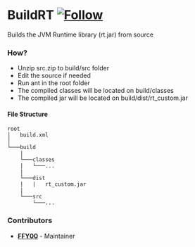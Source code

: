 # BuildRT [![Follow](https://img.shields.io/twitter/follow/MyClaraOswin.svg)](http://twitter.com/intent/user?screen_name=MyClaraOswin)
Builds the JVM Runtime library (rt.jar) from source

### How?
 - Unzip src.zip to build/src folder
 - Edit the source if needed
 - Run ant in the root folder
 - The compiled classes will be located on build/classes
 - The compiled jar will be located on build/dist/rt_custom.jar

#### File Structure
```
root
│   build.xml  
│
└───build
    |
    └───classes
    |   └───...
    |
    └───dist
    |   |   rt_custom.jar
    |
    └───src
        └───...
```

### Contributors
 - [**FFY00**](http://twitter.com/intent/user?screen_name=MyClaraOswin) - Maintainer
